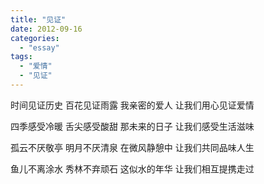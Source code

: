 ```yaml
---
title: "见证"
date: 2012-09-16
categories: 
  - "essay"
tags: 
  - "爱情"
  - "见证"
---
```


时间见证历史 百花见证雨露 我亲密的爱人 让我们用心见证爱情

四季感受冷暖 舌尖感受酸甜 那未来的日子 让我们感受生活滋味

孤云不厌敬亭 明月不厌清泉 在微风静憩中 让我们共同品味人生

鱼儿不离涂水 秀林不弃顽石 这似水的年华 让我们相互提携走过

